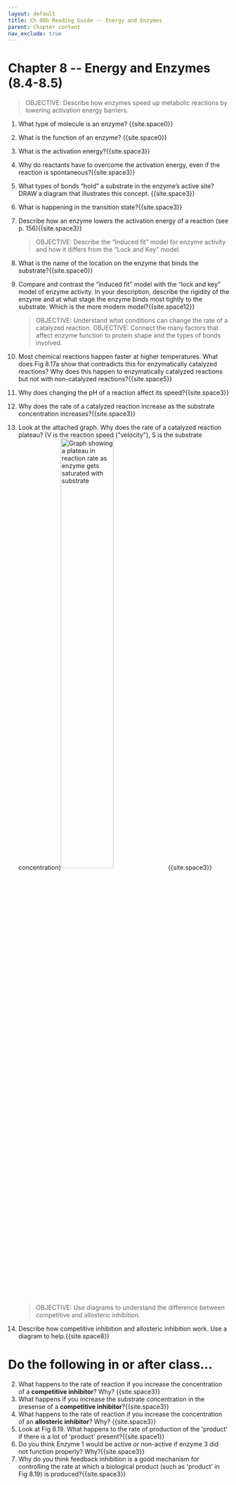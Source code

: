 ```yaml
---
layout: default
title: Ch 08b Reading Guide -- Energy and Enzymes
parent: Chapter content
nav_exclude: true
---
```


# Chapter 8 -- Energy and Enzymes (8.4-8.5)


> OBJECTIVE: Describe how enzymes speed up metabolic reactions by lowering activation energy barriers.

1. What type of molecule is an enzyme? {{site.space0}}
2. What is the function of an enzyme? {{site.space0}}
3. What is the activation energy?{{site.space3}}
4. Why do reactants have to overcome the activation energy, even if the reaction is spontaneous?{{site.space3}}
5. What types of bonds “hold” a substrate in the enzyme’s active site? DRAW a diagram that illustrates this concept. {{site.space3}}
6. What is happening in the transition state?{{site.space3}}
7. Describe how an enzyme lowers the activation energy of a reaction (see p. 156){{site.space3}}

    > OBJECTIVE: Describe the “Induced fit” model for enzyme activity and how it differs from the “Lock and Key” model.

1. What is the name of the location on the enzyme that binds the substrate?{{site.space0}}
2. Compare and contrast the “induced fit” model with the “lock and key” model of enzyme activity. In your description, describe the rigidity of the enzyme and at what stage the enzyme binds most tightly to the substrate. Which is the more modern model?{{site.space12}}

    > OBJECTIVE: Understand what conditions can change the rate of a catalyzed reaction.
    > OBJECTIVE: Connect the many factors that affect enzyme function to protein shape and the types of bonds involved.

1. Most chemical reactions happen faster at higher temperatures. What does Fig 8.17a show that contradicts this for enzymatically catalyzed reactions? Why does this happen to enzymatically catalyzed reactions but not with non-catalyzed reactions?{{site.space5}}
2. Why does changing the pH of a reaction affect its speed?{{site.space3}}
3. Why does the rate of a catalyzed reaction increase as the substrate concentration increases?{{site.space3}}
4. Look at the attached graph. Why does the rate of a catalyzed reaction plateau? (V is the reaction speed ("velocity"), S is the substrate concentration)<img align="center" width="50%" src="{{site.url}}/b40/assets/ch08/SubstConc.png" alt="Graph showing a plateau in reaction rate as enzyme gets saturated with substrate"> {{site.space3}}

    > OBJECTIVE: Use diagrams to understand the difference between competitive and allosteric inhibition.

1. Describe how competitive inhibition and allosteric inhibition work. Use a diagram to help.{{site.space8}}

# Do the following in or after class...

2. What happens to the rate of reaction if you increase the concentration of a **competitive inhibitor**? Why? {{site.space3}}
3. What happens if you increase the substrate concentration in the presense of a **competitive inhibitor**?{{site.space3}}
4. What happens to the rate of reaction if you increase the concentration of an **allosteric inhibitor**? Why? {{site.space3}}
5. Look at Fig 8.19. What happens to the rate of production of the 'product' if there is a lot of 'product' present?{{site.space1}}
6. Do you think Enzyme 1 would be active or non-active if enzyme 3 did not function properly? Why?{{site.space3}}
7. Why do you think feedback inhibition is a good mechanism for controlling the rate at which a biological product (such as 'product' in Fig 8.19) is produced?{{site.space3}}
